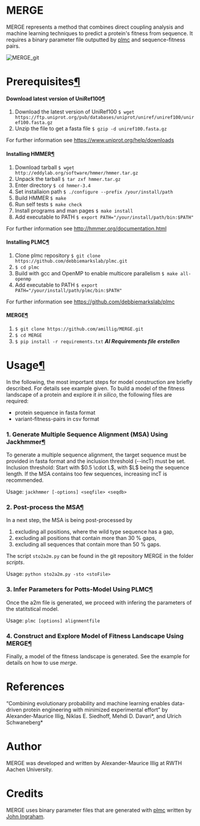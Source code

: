 # MERGE

MERGE represents a method that combines direct coupling analysis and machine learning techniques to predict a protein's fitness from sequence. It requires a binary parameter file outputted by [plmc](https://github.com/debbiemarkslab/plmc/tree/master) and sequence-fitness pairs.

![MERGE_git](https://github.com/amillig/MERGE/assets/58852023/f3da6124-5bee-41a2-b4be-a9c8cd0c4947)

<div class="cell border-box-sizing text_cell rendered"><div class="prompt input_prompt">
</div><div class="inner_cell">
<div class="text_cell_render border-box-sizing rendered_html">
<h1 id="Prerequisites">Prerequisites<a class="anchor-link" href="#Prerequisites">&#182;</a></h1><h4 id="Download-latest-version-of-UniRef100">Download latest version of UniRef100<a class="anchor-link" href="#Download-latest-version-of-UniRef100">&#182;</a></h4><ol>
<li>Download the latest version of UniRef100
<code>$ wget https://ftp.uniprot.org/pub/databases/uniprot/uniref/uniref100/uniref100.fasta.gz</code></li>
<li>Unzip the file to get a fasta file <code>$ gzip -d uniref100.fasta.gz</code></li>
</ol>
<p>For further information see <a href="https://www.uniprot.org/help/downloads">https://www.uniprot.org/help/downloads</a></p>
<h4 id="Installing-HMMER">Installing HMMER<a class="anchor-link" href="#Installing-HMMER">&#182;</a></h4><ol>
<li>Download tarball <code>$ wget http://eddylab.org/software/hmmer/hmmer.tar.gz</code></li>
<li>Unpack the tarball <code>$ tar zxf hmmer.tar.gz</code></li>
<li>Enter directory <code>$ cd hmmer-3.4</code></li>
<li>Set installaion path <code>$ ./configure --prefix /your/install/path</code></li>
<li>Build HMMER <code>$ make</code></li>
<li>Run self tests <code>$ make check</code></li>
<li>Install programs and man pages <code>$ make install</code></li>
<li>Add executable to PATH <code>$ export PATH="/your/install/path/bin:$PATH"</code></li>
</ol>
<p>For further information see <a href="http://hmmer.org/documentation.html">http://hmmer.org/documentation.html</a></p>
<h4 id="Installing-PLMC">Installing PLMC<a class="anchor-link" href="#Installing-PLMC">&#182;</a></h4><ol>
<li>Clone plmc repository <code>$ git clone https://github.com/debbiemarkslab/plmc.git</code></li>
<li><code>$ cd plmc</code></li>
<li>Build with gcc and OpenMP to enable multicore parallelism <code>$ make all-openmp</code></li>
<li>Add executable to PATH <code>$ export PATH="/your/install/path/plmc/bin:$PATH"</code></li>
</ol>
<p>For further information see <a href="https://github.com/debbiemarkslab/plmc">https://github.com/debbiemarkslab/plmc</a></p>
<h4 id="MERGE">MERGE<a class="anchor-link" href="#MERGE">&#182;</a></h4><ol>
<li><code>$ git clone https://github.com/amillig/MERGE.git</code></li>
<li><code>$ cd MERGE</code></li>
<li><code>$ pip install -r requirements.txt</code> <strong><em>AI Requirements file erstellen</em></strong></li>
</ol>
<h1 id="Usage">Usage<a class="anchor-link" href="#Usage">&#182;</a></h1><p>In the following, the most important steps for model construction are briefly described. For details see example given. To build a model of the fitness landscape of a protein and explore it <em>in silico</em>, the following files are required:</p>
<ul>
<li>protein sequence in fasta format</li>
<li>variant-fitness-pairs in csv format</li>
</ul>
<h3 id="1.-Generate-Multiple-Sequence-Alignment-(MSA)-Using-Jackhmmer">1. Generate Multiple Sequence Alignment (MSA) Using Jackhmmer<a class="anchor-link" href="#1.-Generate-Multiple-Sequence-Alignment-(MSA)-Using-Jackhmmer">&#182;</a></h3><p>To generate a multiple sequence alignment, the target sequence must be provided in fasta format and the inclusion threshold (--incT) must be set. Inclusion threshold: Start with $0.5 \cdot L$, with $L$ being the sequence length. If the MSA contains too few sequences, increasing incT is recommended.</p>
<p>Usage: <code>jackhmmer [-options] &lt;seqfile&gt; &lt;seqdb&gt;</code></p>
<h3 id="2.-Post-process-the-MSA">2. Post-process the MSA<a class="anchor-link" href="#2.-Post-process-the-MSA">&#182;</a></h3><p>In a next step, the MSA is being post-processed by</p>
<ol>
<li>excluding all positions, where the wild type sequence has a gap,</li>
<li>excluding all positions that contain more than 30 % gaps,</li>
<li>excluding all sequences that contain more than 50 % gaps.</li>
</ol>
<p>The script <code>sto2a2m.py</code> can be found in the git repository MERGE in the folder <em>scripts</em>.</p>
<p>Usage: <code>python sto2a2m.py -sto &lt;stoFile&gt;</code></p>
<h3 id="3.-Infer-Parameters-for-Potts-Model-Using-PLMC">3. Infer Parameters for Potts-Model Using PLMC<a class="anchor-link" href="#3.-Infer-Parameters-for-Potts-Model-Using-PLMC">&#182;</a></h3><p>Once the a2m file is generated, we proceed with infering the parameters of the statitstical model.</p>
<p>Usage: <code>plmc [options] alignmentfile</code></p>
<h3 id="4.-Construct-and-Explore-Model-of-Fitness-Landscape-Using-MERGE">4. Construct and Explore Model of Fitness Landscape Using MERGE<a class="anchor-link" href="#4.-Construct-and-Explore-Model-of-Fitness-Landscape-Using-MERGE">&#182;</a></h3><p>Finally, a model of the fitness landscape is generated. See the example for details on how to use <em>merge</em>.</p>

</div>
</div>
</div>

# References
“Combining evolutionary probability and machine learning enables data-driven protein engineering with minimized experimental effort” by Alexander-Maurice Illig, Niklas E. Siedhoff, Mehdi D. Davari*, and Ulrich Schwaneberg*

# Author
MERGE was developed and written by Alexander-Maurice Illig at RWTH Aachen University.

# Credits
MERGE uses binary parameter files that are generated with [plmc](https://github.com/debbiemarkslab/plmc/tree/master) written by [John Ingraham](https://github.com/jingraham).
